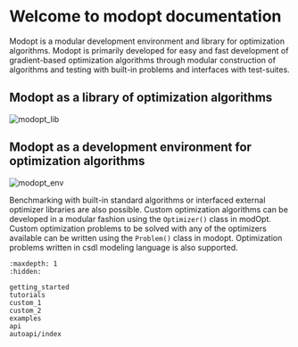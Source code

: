 # Welcome to modopt documentation



Modopt is a modular development environment and library for optimization
algorithms.
Modopt is primarily developed for easy and fast development of 
gradient-based optimization algorithms through modular construction of 
algorithms and testing with built-in problems and interfaces with test-suites.

## Modopt as a library of optimization algorithms

![modopt_lib](/images/modopt_lib.png "Modopt as a library")

## Modopt as a development environment for optimization algorithms

![modopt_env](/images/modopt_env.png "Modopt as a development environment")

Benchmarking with built-in standard algorithms or interfaced external optimizer
libraries are also possible.
Custom optimization algorithms can be developed in a modular fashion using the `Optimizer()` class in modOpt.
Custom optimization problems to be solved with any of the optimizers available can be written using the `Problem()` class in modopt. 
Optimization problems written in csdl modeling language is also supported.

<!-- # Cite us
```none
@article{lsdo2023,
        Author = { Anugrah Jo Joshy, and John T. Hwang},
        Journal = {Name of the journal},
        Title = {A modular development environment and library for optimization
        algorithms},
        pages = {0123},
        year = {2023},
        issn = {0123-4567},
        doi = {https://doi.org/}
        }
``` -->

<!-- Remove/add custom pages from/to toc as per your package's requirement -->

```{toctree}
:maxdepth: 1
:hidden:

getting_started
tutorials
custom_1
custom_2
examples
api
autoapi/index
```
